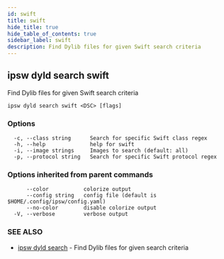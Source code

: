 ```yaml
---
id: swift
title: swift
hide_title: true
hide_table_of_contents: true
sidebar_label: swift
description: Find Dylib files for given Swift search criteria
---
```

## ipsw dyld search swift

Find Dylib files for given Swift search criteria

```
ipsw dyld search swift <DSC> [flags]
```

### Options

```
  -c, --class string      Search for specific Swift class regex
  -h, --help              help for swift
  -i, --image strings     Images to search (default: all)
  -p, --protocol string   Search for specific Swift protocol regex
```

### Options inherited from parent commands

```
      --color           colorize output
      --config string   config file (default is $HOME/.config/ipsw/config.yaml)
      --no-color        disable colorize output
  -V, --verbose         verbose output
```

### SEE ALSO

* [ipsw dyld search](/docs/cli/ipsw/dyld/search)	 - Find Dylib files for given search criteria

